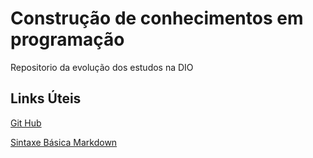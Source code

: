 #  Construção de conhecimentos em programação 
Repositorio da evolução dos estudos na DIO

## Links Úteis
[Git Hub](https://github.com/)

[Sintaxe Básica Markdown](https://www.markdownguide.org/basic-syntax/)
